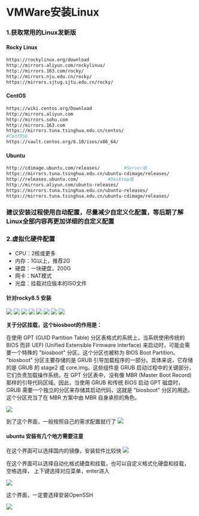 # VMWare安装Linux

### 1.获取常用的Linux发新版

#### Rocky Linux
```bash
https://rockylinux.org/download
http://mirrors.aliyun.com/rockylinux/
http://mirrors.163.com/rocky/
http://mirrors.nju.edu.cn/rocky/
https://mirrors.sjtug.sjtu.edu.cn/rocky/
```

#### CentOS
```bash
https://wiki.centos.org/Download
http://mirrors.aliyun.com
http://mirrors.sohu.com
http://mirrors.163.com
https://mirrors.tuna.tsinghua.edu.cn/centos/
#CentOS6
https://vault.centos.org/6.10/isos/x86_64/
```

#### Ubuntu
```bash
http://cdimage.ubuntu.com/releases/         #Server版
https://mirrors.tuna.tsinghua.edu.cn/ubuntu-cdimage/releases/
http://releases.ubuntu.com/           #Desktop版
http://mirrors.aliyun.com/ubuntu-releases/
https://mirrors.tuna.tsinghua.edu.cn/ubuntu-releases/
https://mirrors.tuna.tsinghua.edu.cn/ubuntu-cdimage/releases/

```

### 建议安装过程使用自动配置，尽量减少自定义化配置，等后期了解Linux全部内容再更加详细的自定义配置

### 2.虚拟化硬件配置
* CPU：2核或更多
* 内存：1G以上，推荐2G
* 硬盘：一块硬盘，200G
* 网卡：NAT模式
* 光盘：挂载对应版本的ISO文件

#### 针对rocky8.5 安装

<img src="../images/create_linux_01.png" />
<img src="../images/create_linux_02.png" />
<img src="../images/create_linux_03.png" />
<img src="../images/create_linux_04.png" />
<img src="../images/create_linux_05.png" />
<img src="../images/create_linux_06.png" />
<img src="../images/create_linux_07.png" />
<img src="../images/create_linux_08.png" />

**关于分区挂载，这个biosboot的作用是：**

在使用 GPT (GUID Partition Table) 分区表格式的系统上，当系统使用传统的 BIOS 而非 UEFI (Unified Extensible Firmware Interface) 来启动时，可能会需要一个特殊的 "biosboot" 分区。这个分区也被称为 BIOS Boot Partition。
"biosboot" 分区主要存储的是 GRUB 引导加载程序的一部分。具体来说，它存储的是 GRUB 的 stage2 或 core.img。这些组件是 GRUB 启动过程中的关键部分，它们负责加载操作系统。在 GPT 分区表中，没有像 MBR (Master Boot Record) 那样的引导代码区域。因此，当使用 GRUB 和传统 BIOS 启动 GPT 磁盘时，GRUB 需要一个独立的分区来存储其启动代码，这就是 "biosboot" 分区的用途。这个分区充当了在 MBR 方案中由 MBR 自身承担的角色。

<img src="../images/create_linux_09.png" />


到了这个界面，一般按照自己的需求配置就行了
<img src="../images/create_linux_10.png" />


#### ubuntu 安装有几个地方需要注意


在这个界面可以选择国内的镜像，安装软件比较快
<img src="../images/Ubuntu-create-01.png" />

在这个界面可以选择自动化格式硬盘和挂载，也可以自定义格式化硬盘和挂载， 空格选择， 上下键选择对应菜单，enter进入

<img src="../images/Ubuntu-create-02.png" />

这个界面，一定要选择安装OpenSSH

<img src="../images/Ubuntu-create-03.png" />

